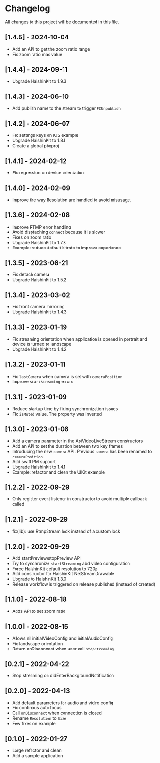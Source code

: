 # Changelog
All changes to this project will be documented in this file.

## [1.4.5] - 2024-10-04
- Add an API to get the zoom ratio range
- Fix zoom ratio max value

## [1.4.4] - 2024-09-11
- Upgrade HaishinKit to 1.9.3

## [1.4.3] - 2024-06-10
- Add publish name to the stream to trigger `FCUnpublish`

## [1.4.2] - 2024-06-07
- Fix settings keys on iOS example
- Upgrade HaishinKit to 1.8.1
- Create a global pbxproj

## [1.4.1] - 2024-02-12
- Fix regression on device orientation

## [1.4.0] - 2024-02-09
- Improve the way Resolution are handled to avoid misusage.

## [1.3.6] - 2024-02-08
- Improve RTMP error handling
- Avoid disptaching `connect` because it is slower
- Fixes on zoom ratio
- Upgrade HaishinKit to 1.7.3
- Example: reduce default bitrate to improve experience

## [1.3.5] - 2023-06-21
- Fix detach camera
- Upgrade HaishinKit to 1.5.2

## [1.3.4] - 2023-03-02
- Fix front camera mirroring
- Upgrade HaishinKit to 1.4.3

## [1.3.3] - 2023-01-19
- Fix streaming orientation when application is opened in portrait and device is turned to landscape
- Upgrade HaishinKit to 1.4.2

## [1.3.2] - 2023-01-11
- Fix `lastCamera` when camera is set with `cameraPosition`
- Improve `startStreaming` errors

## [1.3.1] - 2023-01-09
- Reduce startup time by fixing synchronization issues
- Fix `isMuted` value. The property was inverted

## [1.3.0] - 2023-01-06
- Add a camera parameter in the ApiVideoLiveStream constructors
- Add an API to set the duration between two key frames
- Introducing the new `camera` API. Previous `camera` has been renamed to `cameraPosition`
- Add swift PM support
- Upgrade HaishinKit to 1.4.1
- Example: refactor and clean the UIKit example

## [1.2.2] - 2022-09-29
- Only register event listener in constructor to avoid multiple callback called

## [1.2.1] - 2022-09-29
- fix(lib): use RtmpStream lock instead of a custom lock

## [1.2.0] - 2022-09-29
- Add startPreview/stopPreview API
- Try to synchronize `startStreaming` abd video configuration
- Force HaishinKit default resolution to 720p
- Add constructor for HaishinKit NetStreamDrawable
- Upgrade to HaishinKit 1.3.0
- Release workflow is triggered on release published (instead of created)

## [1.1.0] - 2022-08-18
- Adds API to set zoom ratio

## [1.0.0] - 2022-08-15
- Allows nil initialVideoConfig and initialAudioConfig
- Fix landscape orientation
- Return onDisconnect when user call `stopStreaming`

## [0.2.1] - 2022-04-22
- Stop streaming on didEnterBackgroundNotification

## [0.2.0] - 2022-04-13
- Add default parameters for audio and video config
- Fix continous auto focus
- Call `onDisconnect` when connection is closed
- Rename `Resolution` to `Size`
- Few fixes on example

## [0.1.0] - 2022-01-27
- Large refactor and clean
- Add a sample application
